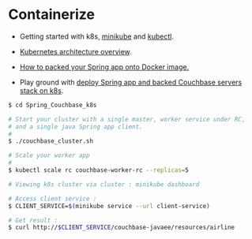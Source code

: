 # Containerize

*  Getting started with k8s, [minikube](./Getting_start_with_minikube.md) and [kubectl](./Kubectl/md). 

*  [Kubernetes architecture overview](./K8s_Architecture.md). 


*  [How to packed your Spring app onto Docker image.](./Containerie-Springboot-App.md) 

*  Play ground with [deploy Spring app and backed Couchbase servers stack on k8s](./Spring_CouchBase_k8s).

```sh
$ cd Spring_Couchbase_k8s

# Start your cluster with a single master, worker service under RC, 
# and a single java Spring app client.
#
$ ./couchbase_cluster.sh

# Scale your worker app 
#
$ kubectl scale rc couchbase-worker-rc --replicas=5

# Viewing k8s cluster via cluster : minikube dashboard

# Access client service : 
$ CLIENT_SERVICE=$(minikube service --url client-service)

# Get result : 
$ curl http://$CLIENT_SERVICE/couchbase-javaee/resources/airline
```
